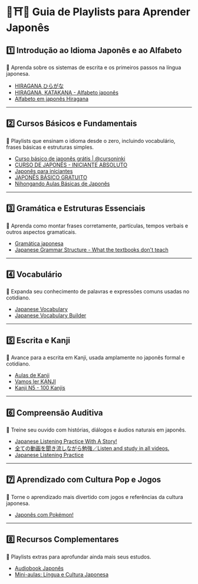 # 📘⛩🍙 Guia de Playlists para Aprender Japonês

## 1️⃣ Introdução ao Idioma Japonês e ao Alfabeto

🔹 Aprenda sobre os sistemas de escrita e os primeiros passos na língua japonesa.

- [HIRAGANA ひらがな](https://www.youtube.com/playlist?list=PLAF103AF88AD2E07D)  
- [HIRAGANA, KATAKANA - Alfabeto japonês](https://www.youtube.com/playlist?list=PLJbVyB8ZooEvNX4H2qMC_OoSRXr1UnAxC)  
- [Alfabeto em japonês Hiragana](https://www.youtube.com/playlist?list=PL7VMwU6chXIlIKkDMAGIk4DcpKESBvnnF)

---

## 2️⃣ Cursos Básicos e Fundamentais

🔹 Playlists que ensinam o idioma desde o zero, incluindo vocabulário, frases básicas e estruturas simples.

- [Curso básico de japonês grátis | @cursoninki](https://www.youtube.com/playlist?list=PLB1JtIyUPtIYbo1YHrewQhuReexphNwn0)  
- [CURSO DE JAPONÊS - INICIANTE ABSOLUTO](https://www.youtube.com/playlist?list=PLmEl-ZDmyZUs65276eNCYH-UAEJK-cb7c)  
- [Japonês para iniciantes](https://www.youtube.com/playlist?list=PLdnY_glW0R2jr7ZPN6qlxqjElZDgbR-63)  
- [JAPONÊS BÁSICO GRATUITO](https://www.youtube.com/playlist?list=PLdnY_glW0R2iIdYBNy9IhmHOuaS-NBo40)  
- [Nihongando Aulas Básicas de Japonês](https://www.youtube.com/playlist?list=PLuruJuEnDubzOETaTcig3DWae6Z_NyyOr)

---

## 3️⃣ Gramática e Estruturas Essenciais

🔹 Aprenda como montar frases corretamente, partículas, tempos verbais e outros aspectos gramaticais.

- [Gramática japonesa](https://www.youtube.com/playlist?list=PLdnY_glW0R2h-nGSkdVTguBB8-pa1LIDk)  
- [Japanese Grammar Structure - What the textbooks don't teach](https://www.youtube.com/playlist?list=PLg9uYxuZf8x9KjPQykE6c_fv4DXg8pfX0)

---

## 4️⃣ Vocabulário

🔹 Expanda seu conhecimento de palavras e expressões comuns usadas no cotidiano.

- [Japanese Vocabulary](https://www.youtube.com/playlist?list=PLoXCGxpG8mwDFh-fHgls5a6MvcMEsTyJf)  
- [Japanese Vocabulary Builder](https://www.youtube.com/playlist?list=PL_DIZoVY8U_6D3vdtLl_yDE51JTHUrnLt)

---

## 5️⃣ Escrita e Kanji

🔹 Avance para a escrita em Kanji, usada amplamente no japonês formal e cotidiano.

- [Aulas de Kanji](https://www.youtube.com/playlist?list=PLDCpxjz4FSAo7gWbZNcV1Zu_t3-9lWoWp)  
- [Vamos ler KANJI](https://www.youtube.com/playlist?list=PL47hZ7Mbf5BnVA1YaXzheACaCQNgCj5sN)  
- [Kanji N5 - 100 Kanjis](https://www.youtube.com/playlist?list=PL47hZ7Mbf5Bl-qXLXEraRCgEgZTCH4L6v)

---

## 6️⃣ Compreensão Auditiva

🔹 Treine seu ouvido com histórias, diálogos e áudios naturais em japonês.

- [Japanese Listening Practice With A Story!](https://www.youtube.com/playlist?list=PLw3Y8B8LnOzL0EPSEoCHjv0DxanN4_3xw)  
- [全ての動画を聞き流しながら勉強／Listen and study in all videos.](https://www.youtube.com/playlist?list=PLlBlUkMqs8_o0Fzx-ZIYeYrhxn7xo5Dld)  
- [Japanese Listening Practice](https://www.youtube.com/playlist?list=PLC88PAf8Ce7lqRslPigE3FY6ru6biqA6T)

---

## 7️⃣ Aprendizado com Cultura Pop e Jogos

🔹 Torne o aprendizado mais divertido com jogos e referências da cultura japonesa.

- [Japonês com Pokémon!](https://www.youtube.com/playlist?list=PLdnY_glW0R2ip7oGvPKBhkMYHMLprch7E)

---

## 8️⃣ Recursos Complementares

🔹 Playlists extras para aprofundar ainda mais seus estudos.

- [Audiobook Japonês](https://www.youtube.com/playlist?list=PLdnY_glW0R2gW8Uf41d_ryfmlUNoKmX_5)  
- [Mini-aulas: Língua e Cultura Japonesa](https://www.youtube.com/playlist?list=PLdnY_glW0R2ij7H5d4IemWxJeoB_UyeJq)
